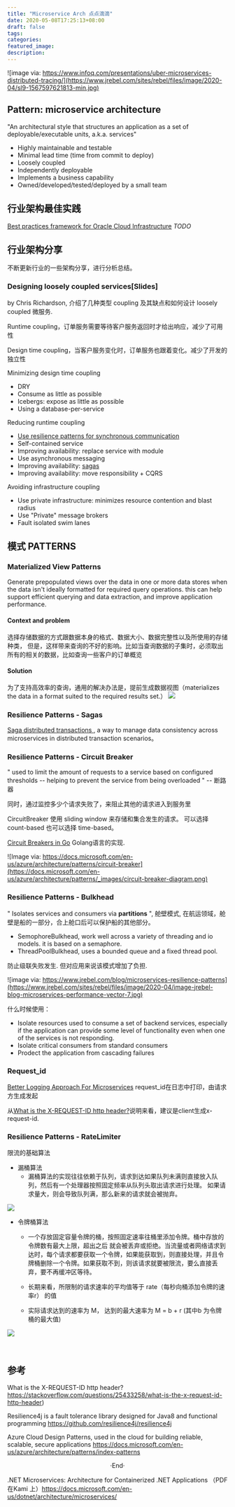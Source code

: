 ```yaml
---
title: "Microservice Arch 点点滴滴"
date: 2020-05-08T17:25:13+08:00
draft: false
tags: 
categories: 
featured_image: 
description: 
---
```


![image via: https://www.infoq.com/presentations/uber-microservices-distributed-tracing/](https://www.jrebel.com/sites/rebel/files/image/2020-04/sl9-1567597621813-min.jpg)

## Pattern: microservice architecture

"An architectural style that structures an application as a set of deployable/executable units, a.k.a. services"

- Highly maintainable and testable
- Minimal lead time (time from commit to deploy)
- Loosely coupled
- Independently deployable
- Implements a business capability
- Owned/developed/tested/deployed by a small team

## 行业架构最佳实践

[Best practices framework for Oracle Cloud Infrastructure](https://docs.oracle.com/en/solutions/oci-best-practices/index.html#GUID-5F2D2745-934E-409A-A7BA-D0976F727845) *TODO*

## 行业架构分享
不断更新行业的一些架构分享，进行分析总结。

###  Designing loosely coupled services[Slides]
by Chris Richardson, 介绍了几种类型 coupling 及其缺点和如何设计 loosely coupled 微服务.

Runtime coupling，订单服务需要等待客户服务返回时才给出响应，减少了可用性

Design time coupling，当客户服务变化时，订单服务也跟着变化。减少了开发的独立性


Minimizing design time coupling

- DRY 
- Consume as little as possible
- Icebergs: expose as little as possible
- Using a database-per-service

Reducing runtime coupling

- [Use resilience patterns for synchronous communication](#resilience-patterns---circuit-breaker)
- Self-contained service
- Improving availability: replace service with module
- Use asynchronous messaging 
- Improving availability: [sagas](#resilience-patterns---sagas)
- Improving availability: move responsibility + CQRS

Avoiding infrastructure coupling

- Use private infrastructure: minimizes resource contention and blast radius
- Use "Private" message brokers
- Fault isolated swim lanes


##  模式 PATTERNS

### Materialized View Patterns
Generate prepopulated views over the data in one or more data stores when the data isn't ideally formatted for required query operations. this can help support efficient querying and data extraction, and improve application performance. 
#### Context and problem
选择存储数据的方式跟数据本身的格式、数据大小、数据完整性以及所使用的存储种类， 但是，这样带来查询的不好的影响。比如当查询数据的子集时，必须取出所有的相关的数据，比如查询一些客户的订单概览

#### Solution 
为了支持高效率的查询，通用的解决办法是，提前生成数据视图（materializes the data in a format suited to the required results set.）
![](https://docs.microsoft.com/en-us/azure/architecture/patterns/_images/materialized-view-pattern-diagram.png)


### Resilience Patterns - Sagas

[ Saga distributed transactions ](https://docs.microsoft.com/en-us/azure/architecture/reference-architectures/saga/saga), a way to manage data consistency across microservices in distributed transaction scenarios。

### Resilience Patterns - Circuit Breaker 
" used to limit the amount of requests to a service based on configured thresholds -- helping to prevent the service from being overloaded "  --  断路器

同时，通过监控多少个请求失败了，来阻止其他的请求进入到服务里

CircuitBreaker 使用 sliding window 来存储和集合发生的请求。 可以选择 count-based 也可以选择 time-based。

[Circuit Breakers in Go](https://github.com/rubyist/circuitbreaker) Golang语言的实现.

![Image via: https://docs.microsoft.com/en-us/azure/architecture/patterns/circuit-breaker](https://docs.microsoft.com/en-us/azure/architecture/patterns/_images/circuit-breaker-diagram.png)

### Resilience Patterns - Bulkhead
" Isolates services and consumers via **partitions** ",  舱壁模式, 在航运领域，舱壁是船的一部分，合上舱口后可以保护船的其他部分。

- SemophoreBulkhead, work well across a variety of threading and io models. it is based on a semaphore.
- ThreadPoolBulkhead, uses a bounded queue and a fixed thread pool.

防止级联失败发生. 但对应用来说该模式增加了负担.

![image via: https://www.jrebel.com/blog/microservices-resilience-patterns](https://www.jrebel.com/sites/rebel/files/image/2020-04/image-jrebel-blog-microservices-performance-vector-7.jpg)

什么时候使用：

- Isolate resources used to consume a set of backend services, especially if the application can provide some level of functionality even when one of the services is not responding.
- Isolate critical consumers from standard consumers
- Prodect the application from cascading failures

### Request_id 

[Better Logging Approach For Microservices](https://medium.com/cstech/better-logging-approach-for-microservices-3cc2c45e7aaa) request_id在日志中打印，由请求方生成发起

从[What is the X-REQUEST-ID http header?](#参考)说明来看，建议是client生成x-request-id.


### Resilience Patterns - RateLimiter 

限流的基础算法

- 漏桶算法
  - 漏桶算法的实现往往依赖于队列，请求到达如果队列未满则直接放入队列，然后有一个处理器按照固定频率从队列头取出请求进行处理。 如果请求量大，则会导致队列满，那么新来的请求就会被抛弃。

![](https://upload-images.jianshu.io/upload_images/623378-d8ca6373e1fbddae.png?imageMogr2/auto-orient/strip%7CimageView2/2/w/1240)
- 令牌桶算法
  - 一个存放固定容量令牌的桶，按照固定速率往桶里添加令牌。桶中存放的令牌数有最大上限，超出之后 就会被丢弃或拒绝。当流量或者网络请求到达时，每个请求都要获取一个令牌，如果能获取到，则直接处理，并且令牌桶删除一个令牌。如果获取不到，则该请求就要被限流，要么直接丢弃，要不再缓冲区等待。

  - 长期来看，所限制的请求速率的平均值等于 rate（每秒向桶添加令牌的速率r） 的值
  - 实际请求达到的速率为 M， 达到的最大速率为 M = b + r (其中b 为令牌桶的最大值)

![](https://upload-images.jianshu.io/upload_images/623378-992f9c0b0ab82143.png?imageMogr2/auto-orient/strip%7CimageView2/2/w/1240)


<br>

## 参考

What is the X-REQUEST-ID http header? https://stackoverflow.com/questions/25433258/what-is-the-x-request-id-http-header) 

Resilience4j is a fault tolerance library designed for Java8 and functional programming https://github.com/resilience4j/resilience4j

Azure Cloud Design Patterns, used in the cloud for building reliable, scalable, secure applications  https://docs.microsoft.com/en-us/azure/architecture/patterns/index-patterns
<center>  ·End·  </center>

.NET Microservices: Architecture for Containerized .NET Applications （PDF 在Kami 上）https://docs.microsoft.com/en-us/dotnet/architecture/microservices/ 

